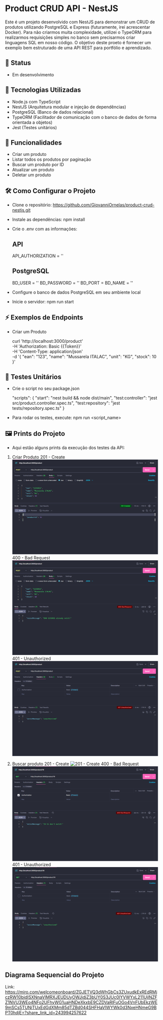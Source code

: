 # Product CRUD API - NestJS

Este é um projeto desenvolvido com NestJS para demonstrar um CRUD de produtos utilizando PostgreSQL e Express (futuramente, irei acrescentar Docker). Para não criarmos muita complexidade, utilizei o TypeORM para realizarmos requisições simples no banco sem precisarmos criar linguagens SQL em nosso código. O objetivo deste proeto é fornecer um exemplo bem estruturado de uma API REST para portfólio e aprendizado.

## 🚧 Status
- Em desenvolvimento

## 🚀 Tecnologias Utilizadas

- Node.js com TypeScript
- NestJS (Arquitetura modular e injeção de dependências)
- PostgreSQL (Banco de dados relacional)
- TypeORM (Facilitador de comunicação com o banco de dados de forma orientada a objetos)
- Jest (Testes unitários)

## 📌 Funcionalidades

- Criar um produto
- Listar todos os produtos por paginação
- Buscar um produto por ID
- Atualizar um produto
- Deletar um produto

## 🛠️ Como Configurar o Projeto

- Clone o repositório: https://github.com/GiovanniOrnelas/product-crud-nestjs.git
- Instale as dependências: npm install
- Crie o .env com as informações:
    ## API
    API_AUTHORIZATION = ''

    ## PostgreSQL
    BD_USER = ''
    BD_PASSWORD = ''
    BD_PORT = 
    BD_NAME = ''
- Configure o banco de dados PostgreSQL em seu ambiente local
- Inicie o servidor: npm run start

## ⚡ Exemplos de Endpoints

- Criar um Produto

    curl 'http://localhost:3000/product' \
    -H 'Authorization: Basic {{Token}}' \
    -H 'Content-Type: application/json' \
    -d '{
        "ean": "123",
        "name": "Mussarela ITALAC",
        "unit": "KG",
        "stock": 10
    }'

## 🧪 Testes Unitários

- Crie o script no seu package.json

    "scripts": {
        "start": "nest build && node dist/main",
        "test:controller": "jest src/product.controller.spec.ts",
        "test:repository": "jest tests/repository.spec.ts"
    }

- Para rodar os testes, execute: npm run <script_name>

## 🖼️ Prints do Projeto

- Aqui estão alguns prints da execução dos testes da API:

1. Criar Produto
   201 - Create ![201 - Create](tests/screenshots/create/201-create.png)
   400 - Bad Request ![400 - Bad Request](tests/screenshots/create/400-bad_request.png)
   401 - Unauthorized ![401 - Unauthorized](tests/screenshots/create/401-unauthorized.png)

3. Buscar produto
   201 - Create ![201 - Create](tests/screenshots/find/201-create.png)
   400 - Bad Request ![400 - Bad Request](tests/screenshots/find/400-bad_request.png)
   401 - Unauthorized ![401 - Unauthorized](tests/screenshots/find/401-unauthorized.png)

## Diagrama Sequencial do Projeto

Link: https://miro.com/welcomeonboard/ZGJETVQ3dWhGbCs3ZUxudkExREdRMjczRW10bjdISXNnaVlMRXJEUDUyOWJjdjZ3bUY0S3JUc0lYVWYxL211UjlNZFZ1NVU3WEo4NFo2UFhyWG1uaHNDeXkxbE9CZDVaRlFuOGo4VnFUbEkzWE9mSCs5TUNiTUxEdGdXMm85dTZBd044SHFHaVlWYWk0d3NxeHNmeG9BPT0hdjE=?share_link_id=243994257622
